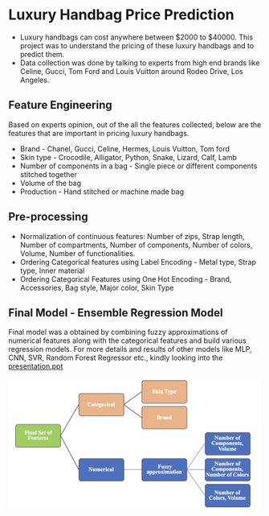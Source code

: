 # Luxury Handbag Price Prediction

- Luxury handbags can cost anywhere between $2000 to $40000. This project was to understand the pricing of these luxury handbags and to predict them.
- Data collection was done by talking to experts from high end brands like Celine, Gucci, Tom Ford and Louis Vuitton around Rodeo Drive, Los Angeles.

## Feature Engineering
Based on experts opinion, out of the all the features collected, below are the features that are important in pricing luxury handbags.

- Brand - Chanel, Gucci, Celine, Hermes, Louis Vuitton, Tom ford
- Skin type - Crocodile, Alligator, Python, Snake, Lizard, Calf, Lamb
- Number of components in a bag - Single piece or different components stitched together
- Volume of the bag
- Production - Hand stitched or machine made bag

## Pre-processing
- Normalization of continuous features: Number of zips, Strap length, Number of compartments, Number of components, Number of  colors, Volume, Number of functionalities.
- Ordering Categorical features using Label Encoding - Metal type, Strap type, Inner material
- Ordering Categorical Features using One Hot Encoding - Brand, Accessories, Bag style, Major color, Skin Type

## Final Model - Ensemble Regression Model
Final model was a obtained by combining fuzzy approximations of numerical features along with the categorical features and build various regression models. For more details and results of other models like MLP, CNN, SVR, Random Forest Regressor etc., kindly looking into the [presentation.ppt](https://github.com/mcabinaya/Luxury-Handbag-Price-Prediction/blob/master/presentation.pptx) 

![model](./Helpers/model.png)







